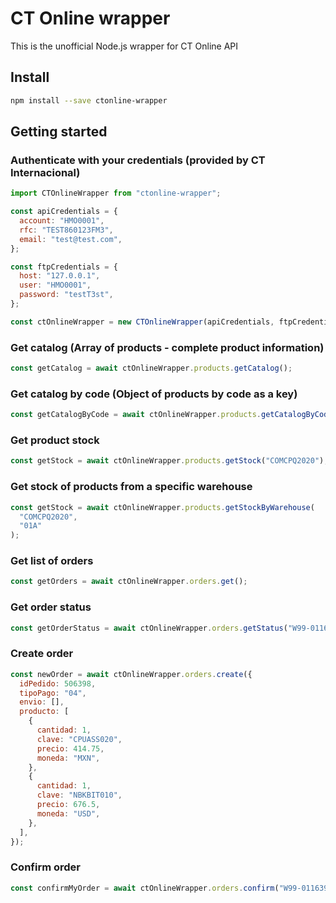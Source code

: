 # CT Online wrapper

This is the unofficial Node.js wrapper for CT Online API

## Install

```bash
npm install --save ctonline-wrapper
```

## Getting started

### Authenticate with your credentials (provided by CT Internacional)

```javascript
import CTOnlineWrapper from "ctonline-wrapper";

const apiCredentials = {
  account: "HMO0001",
  rfc: "TEST860123FM3",
  email: "test@test.com",
};

const ftpCredentials = {
  host: "127.0.0.1",
  user: "HMO0001",
  password: "testT3st",
};

const ctOnlineWrapper = new CTOnlineWrapper(apiCredentials, ftpCredentials);
```

### Get catalog (Array of products - complete product information)

```javascript
const getCatalog = await ctOnlineWrapper.products.getCatalog();
```

### Get catalog by code (Object of products by code as a key)

```javascript
const getCatalogByCode = await ctOnlineWrapper.products.getCatalogByCode();
```

### Get product stock

```javascript
const getStock = await ctOnlineWrapper.products.getStock("COMCPQ2020");
```

### Get stock of products from a specific warehouse

```javascript
const getStock = await ctOnlineWrapper.products.getStockByWarehouse(
  "COMCPQ2020",
  "01A"
);
```

### Get list of orders

```javascript
const getOrders = await ctOnlineWrapper.orders.get();
```

### Get order status

```javascript
const getOrderStatus = await ctOnlineWrapper.orders.getStatus("W99-0116391");
```

### Create order

```javascript
const newOrder = await ctOnlineWrapper.orders.create({
  idPedido: 506398,
  tipoPago: "04",
  envio: [],
  producto: [
    {
      cantidad: 1,
      clave: "CPUASS020",
      precio: 414.75,
      moneda: "MXN",
    },
    {
      cantidad: 1,
      clave: "NBKBIT010",
      precio: 676.5,
      moneda: "USD",
    },
  ],
});
```

### Confirm order

```javascript
const confirmMyOrder = await ctOnlineWrapper.orders.confirm("W99-0116391");
```
